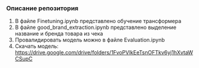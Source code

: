 ### Описание репозитория
1. В файле Finetuning.ipynb представлено обучение трансформера
2. В файле good_brand_extraction.ipynb представлено выделение название и бренда товара из чека
3. Провалидировать модель можно в файле Evaluation.ipynb
4. Скачать модель: https://drive.google.com/drive/folders/1FvoPVlkEeTsnOFTkv6yj1hXvtaWCSupC
